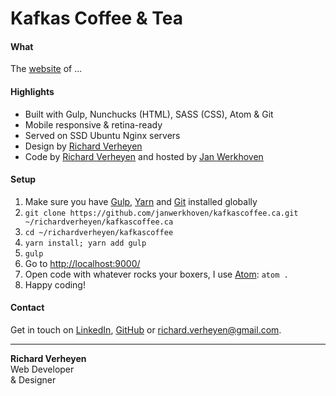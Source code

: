 # Kafkas Coffee & Tea

#### What
The [website](http://www.kafkascoffee.ca/) of ...

#### Highlights
* Built with Gulp, Nunchucks (HTML), SASS (CSS), Atom & Git
* Mobile responsive & retina-ready
* Served on SSD Ubuntu Nginx servers
* Design by [Richard Verheyen](https://github.com/richardverheyen)
* Code by [Richard Verheyen](https://github.com/richardverheyen) and hosted by [Jan Werkhoven](https://github.com/janwerkhoven)

#### Setup
1. Make sure you have [Gulp](https://github.com/gulpjs/gulp/blob/master/docs/getting-started.md), [Yarn](https://yarnpkg.com/en/docs/getting-started) and [Git](https://git-scm.com/book/en/v2/Getting-Started-Installing-Git) installed globally
2. `git clone https://github.com/janwerkhoven/kafkascoffee.ca.git ~/richardverheyen/kafkascoffee.ca`
3. `cd ~/richardverheyen/kafkascoffee`
4. `yarn install; yarn add gulp`
5. `gulp`
5. Go to [http://localhost:9000/](http://localhost:9000/)
6. Open code with whatever rocks your boxers, I use [Atom](https://atom.io/): `atom .`
7. Happy coding!

#### Contact
Get in touch on [LinkedIn](https://www.linkedin.com/in/richard-verheyen-3bb050108/), [GitHub](https://github.com/richardverheyen) or <a href="mailto:richard.verheyen@gmail.com" target="_blank">richard.verheyen@gmail.com</a>.

--------------

**Richard Verheyen**  
Web Developer  
& Designer
